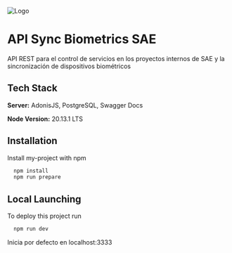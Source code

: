 ![Logo](https://sae.com.mx/wp-content/uploads/2024/03/logo_sae.svg)

# API Sync Biometrics SAE

API REST para el control de servicios en los proyectos internos de SAE y la sincronización de dispositivos biométricos

## Tech Stack

**Server:** AdonisJS, PostgreSQL, Swagger Docs

**Node Version:** 20.13.1 LTS

## Installation

Install my-project with npm

```bash
  npm install
  npm run prepare
```

## Local Launching

To deploy this project run

```bash
  npm run dev
```

Inicia por defecto en localhost:3333
